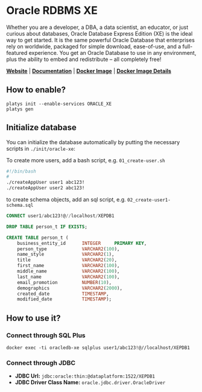 # Oracle RDBMS XE

Whether you are a developer, a DBA, a data scientist, an educator, or just curious about databases, Oracle Database Express Edition (XE) is the ideal way to get started. It is the same powerful Oracle Database that enterprises rely on worldwide, packaged for simple download, ease-of-use, and a full-featured experience. You get an Oracle Database to use in any environment, plus the ability to embed and redistribute – all completely free!  

**[Website](https://www.oracle.com/database/technologies/appdev/xe.html)** | **[Documentation](https://www.oracle.com/database/technologies/appdev/xe/quickstart.html)** | **[Docker Image](https://github.com/gvenzl/oci-oracle-xe)** | **[Docker Image Details](https://github.com/gvenzl/oci-oracle-xe/blob/main/ImageDetails.md)**

## How to enable?

```
platys init --enable-services ORACLE_XE
platys gen
```

## Initialize database

You can initialize the database automatically by putting the necessary scripts in `./init/oracle-xe`:

To create more users, add a bash script, e.g. `01_create-user.sh`

```bash
#!/bin/bash
#
./createAppUser user1 abc123!
./createAppUser user2 abc123!
```

to create schema objects, add an sql script, e.g. `02_create-user1-schema.sql`

```sql
CONNECT user1/abc123!@//localhost/XEPDB1

DROP TABLE person_t IF EXISTS;

CREATE TABLE person_t (
	business_entity_id     	INTEGER     PRIMARY KEY,
    person_type            	VARCHAR2(100),
    name_style             	VARCHAR2(1),
    title					VARCHAR2(20),
    first_name             	VARCHAR2(100),
    middle_name            	VARCHAR2(100),
    last_name              	VARCHAR2(100),
    email_promotion        	NUMBER(10),
    demographics			VARCHAR2(2000),
    created_date			TIMESTAMP,
    modified_date         	TIMESTAMP);
```     

## How to use it?

### Connect through SQL Plus

```
docker exec -ti oracledb-xe sqlplus user1/abc123!@//localhost/XEPDB1
```

### Connect through JDBC

* **JDBC Url:**  	`jdbc:oracle:thin:@dataplatform:1522/XEPDB1`
* **JDBC Driver Class Name:** 	`oracle.jdbc.driver.OracleDriver`
